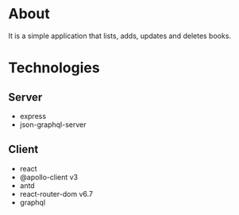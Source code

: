 # About
It is a simple application that lists, adds, updates and deletes books.

# Technologies
## Server
- express
- json-graphql-server
## Client
- react
- @apollo-client v3
- antd
- react-router-dom v6.7
- graphql

